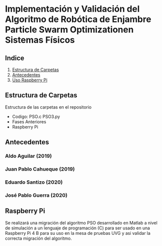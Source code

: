 # Implementación y Validación del Algoritmo de Robótica de Enjambre Particle Swarm Optimizationen Sistemas Físicos

## Indice
1. [Estructura de Carpetas](#Estructura-de-Carpetas)
2. [Antecedentes](#Antecedentes)
3. [Uso Raspberry Pi](#Raspberry-Pi)

## Estructura de Carpetas
Estructura de las carpetas en el repositorio
- Codigo:
		PSO.c
		PSO3.py
- Fases Anteriores
- Raspberry Pi


## Antecedentes 
### Aldo Aguilar (2019)
### Juan Pablo Cahueque (2019)
### Eduardo Santizo (2020)
### José Pablo Guerra (2020)

## Raspberry Pi



Se realizará una migración del algoritmo PSO desarrollado en Matlab a nivel de simulación a un lenguaje de programación (C) para ser usado en una Raspberry Pi 4 B para su uso en la mesa de pruebas UVG y asi validar la correcta migración del algoritmo. 